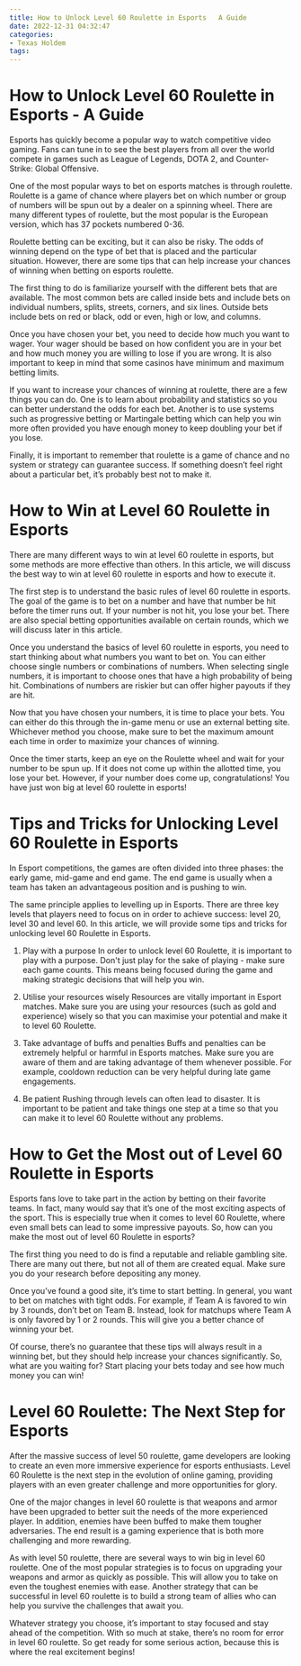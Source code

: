 ```yaml
---
title: How to Unlock Level 60 Roulette in Esports   A Guide 
date: 2022-12-31 04:32:47
categories:
- Texas Holdem
tags:
---
```



#  How to Unlock Level 60 Roulette in Esports - A Guide 

Esports has quickly become a popular way to watch competitive video gaming. Fans can tune in to see the best players from all over the world compete in games such as League of Legends, DOTA 2, and Counter-Strike: Global Offensive.

One of the most popular ways to bet on esports matches is through roulette. Roulette is a game of chance where players bet on which number or group of numbers will be spun out by a dealer on a spinning wheel. There are many different types of roulette, but the most popular is the European version, which has 37 pockets numbered 0-36.

Roulette betting can be exciting, but it can also be risky. The odds of winning depend on the type of bet that is placed and the particular situation. However, there are some tips that can help increase your chances of winning when betting on esports roulette.

The first thing to do is familiarize yourself with the different bets that are available. The most common bets are called inside bets and include bets on individual numbers, splits, streets, corners, and six lines. Outside bets include bets on red or black, odd or even, high or low, and columns.

Once you have chosen your bet, you need to decide how much you want to wager. Your wager should be based on how confident you are in your bet and how much money you are willing to lose if you are wrong. It is also important to keep in mind that some casinos have minimum and maximum betting limits.

If you want to increase your chances of winning at roulette, there are a few things you can do. One is to learn about probability and statistics so you can better understand the odds for each bet. Another is to use systems such as progressive betting or Martingale betting which can help you win more often provided you have enough money to keep doubling your bet if you lose.

Finally, it is important to remember that roulette is a game of chance and no system or strategy can guarantee success. If something doesn’t feel right about a particular bet, it’s probably best not to make it.

#  How to Win at Level 60 Roulette in Esports 

There are many different ways to win at level 60 roulette in esports, but some methods are more effective than others. In this article, we will discuss the best way to win at level 60 roulette in esports and how to execute it.

The first step is to understand the basic rules of level 60 roulette in esports. The goal of the game is to bet on a number and have that number be hit before the timer runs out. If your number is not hit, you lose your bet. There are also special betting opportunities available on certain rounds, which we will discuss later in this article.

Once you understand the basics of level 60 roulette in esports, you need to start thinking about what numbers you want to bet on. You can either choose single numbers or combinations of numbers. When selecting single numbers, it is important to choose ones that have a high probability of being hit. Combinations of numbers are riskier but can offer higher payouts if they are hit.

Now that you have chosen your numbers, it is time to place your bets. You can either do this through the in-game menu or use an external betting site. Whichever method you choose, make sure to bet the maximum amount each time in order to maximize your chances of winning.

Once the timer starts, keep an eye on the Roulette wheel and wait for your number to be spun up. If it does not come up within the allotted time, you lose your bet. However, if your number does come up, congratulations! You have just won big at level 60 roulette in esports!

#  Tips and Tricks for Unlocking Level 60 Roulette in Esports 

In Esport competitions, the games are often divided into three phases: the early game, mid-game and end game. The end game is usually when a team has taken an advantageous position and is pushing to win.

The same principle applies to levelling up in Esports. There are three key levels that players need to focus on in order to achieve success: level 20, level 30 and level 60. In this article, we will provide some tips and tricks for unlocking level 60 Roulette in Esports.

1) Play with a purpose
In order to unlock level 60 Roulette, it is important to play with a purpose. Don't just play for the sake of playing - make sure each game counts. This means being focused during the game and making strategic decisions that will help you win.

2) Utilise your resources wisely
Resources are vitally important in Esport matches. Make sure you are using your resources (such as gold and experience) wisely so that you can maximise your potential and make it to level 60 Roulette.

3) Take advantage of buffs and penalties
Buffs and penalties can be extremely helpful or harmful in Esports matches. Make sure you are aware of them and are taking advantage of them whenever possible. For example, cooldown reduction can be very helpful during late game engagements.

4) Be patient
Rushing through levels can often lead to disaster. It is important to be patient and take things one step at a time so that you can make it to level 60 Roulette without any problems.

#  How to Get the Most out of Level 60 Roulette in Esports 

Esports fans love to take part in the action by betting on their favorite teams. In fact, many would say that it’s one of the most exciting aspects of the sport. This is especially true when it comes to level 60 Roulette, where even small bets can lead to some impressive payouts. So, how can you make the most out of level 60 Roulette in esports?

The first thing you need to do is find a reputable and reliable gambling site. There are many out there, but not all of them are created equal. Make sure you do your research before depositing any money.

Once you’ve found a good site, it’s time to start betting. In general, you want to bet on matches with tight odds. For example, if Team A is favored to win by 3 rounds, don’t bet on Team B. Instead, look for matchups where Team A is only favored by 1 or 2 rounds. This will give you a better chance of winning your bet.

Of course, there’s no guarantee that these tips will always result in a winning bet, but they should help increase your chances significantly. So, what are you waiting for? Start placing your bets today and see how much money you can win!

#  Level 60 Roulette: The Next Step for Esports

After the massive success of level 50 roulette, game developers are looking to create an even more immersive experience for esports enthusiasts. Level 60 Roulette is the next step in the evolution of online gaming, providing players with an even greater challenge and more opportunities for glory.

One of the major changes in level 60 roulette is that weapons and armor have been upgraded to better suit the needs of the more experienced player. In addition, enemies have been buffed to make them tougher adversaries. The end result is a gaming experience that is both more challenging and more rewarding.

As with level 50 roulette, there are several ways to win big in level 60 roulette. One of the most popular strategies is to focus on upgrading your weapons and armor as quickly as possible. This will allow you to take on even the toughest enemies with ease. Another strategy that can be successful in level 60 roulette is to build a strong team of allies who can help you survive the challenges that await you.

Whatever strategy you choose, it’s important to stay focused and stay ahead of the competition. With so much at stake, there’s no room for error in level 60 roulette. So get ready for some serious action, because this is where the real excitement begins!